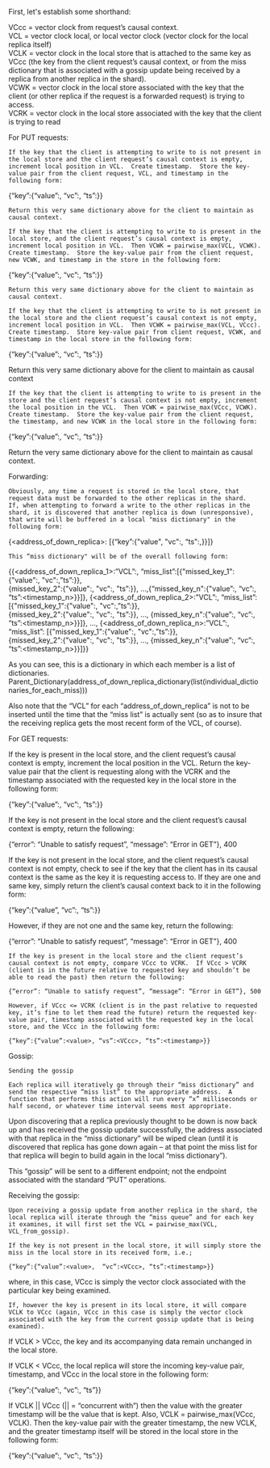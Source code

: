  First, let's establish some shorthand:
 
VCcc  = vector clock from request’s causal context.  
VCL   = vector clock local, or local vector clock (vector clock for the local replica itself)  
VCLK = vector clock in the local store that is attached to the same key as VCcc (the key from the client request’s causal context, or from the miss dictionary that is associated with a gossip update being received by a replica from another replica in the shard).  
VCWK = vector clock in the local store associated with the key that the client (or other replica if the request is a forwarded request) is trying to access.  
VCRK = vector clock in the local store associated with the key that the client is trying to read  

For PUT requests:
		
	If the key that the client is attempting to write to is not present in the local store and the client request’s causal context is empty, increment local position in VCL.  Create timestamp.  Store the key-value pair from the client request, VCL, and timestamp in the following form:

{“key”:{“value”:<value>, “vc”:<VCL>, “ts”:<timestamp>}}

	Return this very same dictionary above for the client to maintain as causal context.

	If the key that the client is attempting to write to is present in the local store, and the client request’s causal context is empty, increment local position in VCL.  Then VCWK = pairwise_max(VCL, VCWK).  Create timestamp.  Store the key-value pair from the client request, new VCWK, and timestamp in the store in the following form:

{“key”:{“value”:<value>, “vc”:<VCWK>, “ts”:<timestamp>}}

	Return this very same dictionary above for the client to maintain as causal context.

	If the key that the client is attempting to write to is not present in the local store and the client request’s causal context is not empty, increment local position in VCL.  Then VCWK = pairwise_max(VCL, VCcc).  Create timestamp.  Store key-value pair from client request, VCWK, and timestamp in the local store in the following form:
{“key”:{“value”:<value>, “vc”:<VCWK>, “ts”:<timestamp>}}

Return this very same dictionary above for the client to maintain as causal context

	If the key that the client is attempting to write to is present in the store and the client request’s causal context is not empty, increment the local position in the VCL.  Then VCWK = pairwise_max(VCcc, VCWK).  Create timestamp.  Store the key-value pair from the client request, the timestamp, and new VCWK in the local store in the following form:

{“key”:{“value”:<value>, “vc”:<VCWK>, “ts”:<timestamp>}}

Return the very same dictionary above for the client to maintain as causal context.

Forwarding:

	Obviously, any time a request is stored in the local store, that request data must be forwarded to the other replicas in the shard.  If, when attempting to forward a write to the other replicas in the shard, it is discovered that another replica is down (unresponsive), that write will be buffered in a local "miss dictionary" in the following form:

{<address_of_down_replica>: [{“key”:{"value"<value>, "vc":<VCWK>, “ts":<timestamp>,}}]}

	This “miss dictionary" will be of the overall following form:

{{<address_of_down_replica_1>:”VCL”:<VCL>, “miss\_list”:[{"missed\_key\_1":{"value":<value>, "vc":<VCWK1>,”ts”:<timestamp1>}},  
{missed\_key\_2":{"value":<value>, "vc":<VCWK2>, "ts”:<timestamp2>}}, …,{“missed\_key\_n":{"value”:<value>, “vc”:<VCWKn>, “ts”:<timestamp\_n>}}]}, {<address_of_down_replica_2>:”VCL”:<VCL>, “miss\_list”:[{"missed\_key\_1":{"value":<value>, "vc":<VCWK1>,”ts”:<timestamp1>}},   
{missed\_key\_2":{"value":<value>, "vc":<VCWK2>, "ts”:<timestamp2>}}, …, {missed\_key\_n":{"value”:<value>, “vc”:<VCWKn>, “ts”:<timestamp_n>}}]}, …, {<address_of_down_replica_n>:”VCL”:<VCL>, “miss\_list”: [{"missed\_key\_1":{"value":<value>, "vc":<VCWK1>,”ts”:<timestamp1>}},   
{missed\_key\_2":{"value":<value>, "vc":<VCWK2>, "ts”:<timestamp2>}}, …, {missed\_key\_n":{"value”:<value>, “vc”:<VCWKn>, “ts”:<timestamp_n>}}]}}

As you can see, this is a dictionary in which each member is a list of dictionaries.  Parent\_Dictionary(address\_of\_down\_replica\_dictionary(list(individual\_dictionaries\_for\_each\_miss)))

Also note that the “VCL” for each “address\_of\_down\_replica” is not to be inserted until the time that the “miss list” is actually sent (so as to insure that the receiving replica gets the most recent form of the VCL, of course).

For GET requests:

If the key is present in the local store, and the client request’s causal context is empty, increment the local position in the VCL.  Return the key-value pair that the client is requesting along with the VCRK and the timestamp associated with the requested key in the local store in the following form:

{“key”:{“value”:<value>, “vc”:<VCRK>, “ts”:<timestamp>}}

If the key is not present in the local store and the client request’s causal context is empty, return the following: 

{“error”: “Unable to satisfy request”, “message”: “Error in GET”}, 400

If the key is not present in the local store, and the client request’s causal context is not empty, check to see if the key that the client has in its causal context is the same as the key it is requesting access to.  If they are one and same key, simply return the client’s causal context back to it in the following form:

{“key”:{“value”<value>, “vc”:<VCcc>, “ts”:<timestamp>}}

However, if they are not one and the same key, return the following:

{“error”: “Unable to satisfy request”, “message”: “Error in GET”}, 400
	
	If the key is present in the local store and the client request’s causal context is not empty, compare VCcc to VCRK.  If VCcc > VCRK (client is in the future relative to requested key and shouldn’t be able to read the past) then return the following:

	{“error”: “Unable to satisfy request”, “message”: “Error in GET”}, 500
	
	However, if VCcc <= VCRK (client is in the past relative to requested key, it’s fine to let them read the future) return the requested key-value pair, timestamp associated with the requested key in the local store, and the VCcc in the following form:

	{“key”:{“value”:<value>, “vs”:<VCcc>, “ts”:<timestamp>}}

Gossip:

	Sending the gossip
	
	Each replica will iteratively go through their “miss dictionary” and send the respective “miss list” to the appropriate address.  A function that performs this action will run every “x” milliseconds or half second, or whatever time interval seems most appropriate.  

Upon discovering that a replica previously thought to be down is now back up and has received the gossip update successfully, the address associated with that replica in the “miss dictionary” will be wiped clean (until it is discovered that replica has gone down again – at that point the miss list for that replica will begin to build again in the local “miss dictionary”).

This “gossip” will be sent to a different endpoint; not the endpoint associated with the standard “PUT” operations.

Receiving the gossip:

	Upon receiving a gossip update from another replica in the shard, the local replica will iterate through the “miss queue” and for each key it examines, it will first set the VCL = pairwise_max(VCL, VCL_from_gossip).
  
	If the key is not present in the local store, it will simply store the miss in the local store in its received form, i.e.;

	{“key”:{“value”:<value>,  “vc”:<VCcc>, “ts”:<timestamp>}}

where, in this case, VCcc is simply the vector clock associated with the particular key being examined.

	If, however the key is present in its local store, it will compare VCLK to VCcc (again, VCcc in this case is simply the vector clock associated with the key from the current gossip update that is being examined).  

If VCLK > VCcc, the key and its accompanying data remain unchanged in the local store.  

If VCLK < VCcc, the local replica will store the incoming key-value pair, timestamp, and VCcc in the local store in the following form:

{“key”:{“value”:<value>, “vc”:<VCcc>, “ts”<timestamp>}}

If VCLK || VCcc (|| = “concurrent with”) then the value with the greater timestamp will be the value that is kept.  Also, VCLK = pairwise\_max(VCcc, VCLK).  Then the key-value pair with the greater timestamp, the new VCLK, and the greater timestamp itself will be stored in the local store in the following form:

{“key”:{“value”:<value>, “vc”:<VCLK>, “ts”:<timestamp>}}

